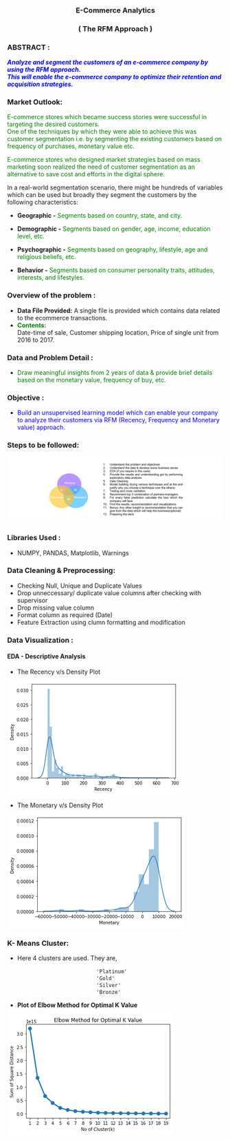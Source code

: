 <h3 align="center">E-Commerce Analytics</h3> 
<h3 align="center">( The RFM Approach )</h3> 


### ABSTRACT : 
**<font color='blue'> _Analyze and segment the customers of an e-commerce company by using the RFM approach.    
This will enable the e-commerce company to optimize their retention and acquisition strategies._  </font>**



### Market Outlook:
<font color='green'>E-commerce stores which became success stories were successful in targeting the desired customers.  
One of the techniques by which they were able to achieve this was customer segmentation i.e. by segmenting the existing customers based on frequency of purchases, monetary value etc. </font>

<font color='green'>E-commerce stores who designed market strategies based on mass marketing soon realized the need of customer segmentation as an alternative to save cost and efforts in the digital sphere. </font>

In a real-world segmentation scenario, there might be hundreds of variables which can be used but broadly they segment the customers by the following characteristics: 

- **Geographic -** <font color='green'>Segments based on country, state, and city.</font>

- **Demographic -** <font color='green'>Segments based on gender, age, income, education level, etc.</font>

- **Psychographic -** <font color='green'>Segments based on geography, lifestyle, age and religious beliefs, etc.</font> 

- **Behavior -** <font color='green'>Segments based on consumer personality traits, attitudes, interests, and lifestyles.</font>

### Overview of the problem :  
- **Data File Provided:** A single file is provided which contains data related to the ecommerce transactions.  
- <font color='green'>**Contents:**</font>  
            Date-time of sale,
            Customer shipping location, 
            Price of single unit from 2016 to 2017.

### Data and Problem Detail : 
- <font color='green'> Draw meaningful insights from 2 years of data & provide brief details based on the monetary value, frequency of buy, etc.</font>   

### Objective : 
- <font color='blue'> Build an unsupervised learning model which can enable your company   
to analyze their customers via RFM (Recency, Frequency and Monetary value) approach.</font>

### Steps to be followed: 
![attachment:image-3.png](https://github.com/RusticHaze634/E-Commerce-Analytics-Project/blob/main/Images/blob.jpg)

### Libraries Used :
- NUMPY, PANDAS, Matplotlib, Warnings

### Data Cleaning & Preprocessing:

- Checking Null, Unique and Duplicate Values
- Drop unneccessary/ duplicate value columns after checking with supervisor
- Drop missing value column
- Format column as required (Date)
- Feature Extraction using clumn formatting and modification

### Data Visualization :
#### EDA - Descriptive Analysis

- The Recency v/s Density Plot
            
![attachment:recency.png](https://github.com/RusticHaze634/E-Commerce-Analytics-Project/blob/main/Images/recency.png)

- The Monetary v/s Density Plot
           
![attachment:monetary.png](https://github.com/RusticHaze634/E-Commerce-Analytics-Project/blob/main/Images/monetary.png)

### K- Means Cluster:

- Here 4 clusters are used. They are,
```
                             'Platinum'
                             'Gold'
                             'Silver'
                             'Bronze'
```
- **Plot of Elbow Method for Optimal K Value**
           
![attachment:Kmeans%20cluster.png](https://github.com/RusticHaze634/E-Commerce-Analytics-Project/blob/main/Images/Kmeans%20cluster.png)
